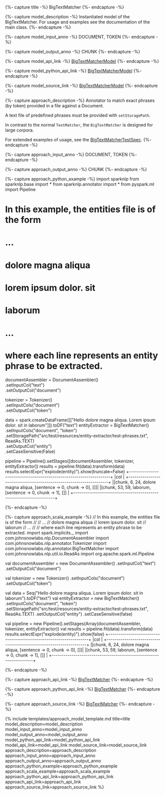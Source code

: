 {%- capture title -%}
BigTextMatcher
{%- endcapture -%}

{%- capture model_description -%}
Instantiated model of the BigTextMatcher.
For usage and examples see the documentation of the main class.
{%- endcapture -%}

{%- capture model_input_anno -%}
DOCUMENT, TOKEN
{%- endcapture -%}

{%- capture model_output_anno -%}
CHUNK
{%- endcapture -%}

{%- capture model_api_link -%}
[BigTextMatcherModel](https://nlp.johnsnowlabs.com/api/com/johnsnowlabs/nlp/annotators/btm/BigTextMatcherModel)
{%- endcapture -%}

{%- capture model_python_api_link -%}
[BigTextMatcherModel](https://nlp.johnsnowlabs.com/api/python/reference/autosummary/sparknlp.annotator.BigTextMatcherModel.html)
{%- endcapture -%}

{%- capture model_source_link -%}
[BigTextMatcherModel](https://github.com/JohnSnowLabs/spark-nlp/tree/master/src/main/scala/com/johnsnowlabs/nlp/annotators/btm/BigTextMatcherModel.scala)
{%- endcapture -%}

{%- capture approach_description -%}
Annotator to match exact phrases (by token) provided in a file against a Document.

A text file of predefined phrases must be provided with `setStoragePath`.


In contrast to the normal `TextMatcher`, the `BigTextMatcher` is designed for large corpora.

For extended examples of usage, see the [BigTextMatcherTestSpec](https://github.com/JohnSnowLabs/spark-nlp/blob/master/src/test/scala/com/johnsnowlabs/nlp/annotators/btm/BigTextMatcherTestSpec.scala).
{%- endcapture -%}

{%- capture approach_input_anno -%}
DOCUMENT, TOKEN
{%- endcapture -%}

{%- capture approach_output_anno -%}
CHUNK
{%- endcapture -%}

{%- capture approach_python_example -%}
import sparknlp
from sparknlp.base import *
from sparknlp.annotator import *
from pyspark.ml import Pipeline
# In this example, the entities file is of the form
#
# ...
# dolore magna aliqua
# lorem ipsum dolor. sit
# laborum
# ...
#
# where each line represents an entity phrase to be extracted.

documentAssembler = DocumentAssembler() \
    .setInputCol("text") \
    .setOutputCol("document")

tokenizer = Tokenizer() \
    .setInputCols("document") \
    .setOutputCol("token")

data = spark.createDataFrame([["Hello dolore magna aliqua. Lorem ipsum dolor. sit in laborum"]]).toDF("text")
entityExtractor = BigTextMatcher() \
    .setInputCols("document", "token") \
    .setStoragePath("src/test/resources/entity-extractor/test-phrases.txt", ReadAs.TEXT) \
    .setOutputCol("entity") \
    .setCaseSensitive(False)

pipeline = Pipeline().setStages([documentAssembler, tokenizer, entityExtractor])
results = pipeline.fit(data).transform(data)
results.selectExpr("explode(entity)").show(truncate=False)
+--------------------------------------------------------------------+
|col                                                                 |
+--------------------------------------------------------------------+
|[chunk, 6, 24, dolore magna aliqua, [sentence -> 0, chunk -> 0], []]|
|[chunk, 53, 59, laborum, [sentence -> 0, chunk -> 1], []]           |
+--------------------------------------------------------------------+

{%- endcapture -%}

{%- capture approach_scala_example -%}
// In this example, the entities file is of the form
//
// ...
// dolore magna aliqua
// lorem ipsum dolor. sit
// laborum
// ...
//
// where each line represents an entity phrase to be extracted.
import spark.implicits._
import com.johnsnowlabs.nlp.DocumentAssembler
import com.johnsnowlabs.nlp.annotator.Tokenizer
import com.johnsnowlabs.nlp.annotator.BigTextMatcher
import com.johnsnowlabs.nlp.util.io.ReadAs
import org.apache.spark.ml.Pipeline

val documentAssembler = new DocumentAssembler()
  .setInputCol("text")
  .setOutputCol("document")

val tokenizer = new Tokenizer()
  .setInputCols("document")
  .setOutputCol("token")

val data = Seq("Hello dolore magna aliqua. Lorem ipsum dolor. sit in laborum").toDF("text")
val entityExtractor = new BigTextMatcher()
  .setInputCols("document", "token")
  .setStoragePath("src/test/resources/entity-extractor/test-phrases.txt", ReadAs.TEXT)
  .setOutputCol("entity")
  .setCaseSensitive(false)

val pipeline = new Pipeline().setStages(Array(documentAssembler, tokenizer, entityExtractor))
val results = pipeline.fit(data).transform(data)
results.selectExpr("explode(entity)").show(false)
+--------------------------------------------------------------------+
|col                                                                 |
+--------------------------------------------------------------------+
|[chunk, 6, 24, dolore magna aliqua, [sentence -> 0, chunk -> 0], []]|
|[chunk, 53, 59, laborum, [sentence -> 0, chunk -> 1], []]           |
+--------------------------------------------------------------------+

{%- endcapture -%}

{%- capture approach_api_link -%}
[BigTextMatcher](https://nlp.johnsnowlabs.com/api/com/johnsnowlabs/nlp/annotators/btm/BigTextMatcher)
{%- endcapture -%}

{%- capture approach_python_api_link -%}
[BigTextMatcher](https://nlp.johnsnowlabs.com/api/python/reference/autosummary/sparknlp.annotator.BigTextMatcher.html)
{%- endcapture -%}

{%- capture approach_source_link -%}
[BigTextMatcher](https://github.com/JohnSnowLabs/spark-nlp/tree/master/src/main/scala/com/johnsnowlabs/nlp/annotators/btm/BigTextMatcher.scala)
{%- endcapture -%}


{% include templates/approach_model_template.md
title=title
model_description=model_description
model_input_anno=model_input_anno
model_output_anno=model_output_anno
model_python_api_link=model_python_api_link
model_api_link=model_api_link
model_source_link=model_source_link
approach_description=approach_description
approach_input_anno=approach_input_anno
approach_output_anno=approach_output_anno
approach_python_example=approach_python_example
approach_scala_example=approach_scala_example
approach_python_api_link=approach_python_api_link
approach_api_link=approach_api_link
approach_source_link=approach_source_link
%}

